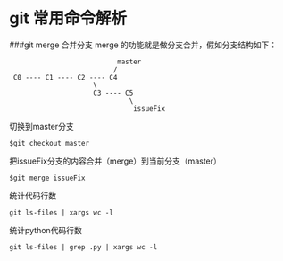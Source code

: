git 常用命令解析
 ==================
###git merge 合并分支
merge 的功能就是做分支合并，假如分支结构如下：  

                               master
                              /
     C0 ---- C1 ---- C2 ---- C4
                         \
                         C3 ---- C5
                                  \
                                   issueFix

切换到master分支  

    $git checkout master

把issueFix分支的内容合并（merge）到当前分支（master）  

    $git merge issueFix

 统计代码行数

    git ls-files | xargs wc -l
统计python代码行数

    git ls-files | grep .py | xargs wc -l
